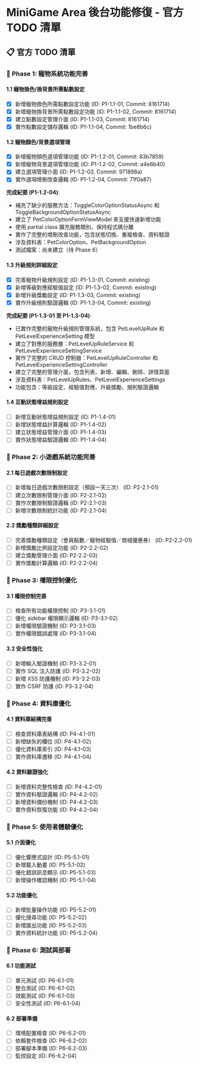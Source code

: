 # MiniGame Area 後台功能修復 - 官方 TODO 清單

## 📋 官方 TODO 清單

### 🎯 Phase 1: 寵物系統功能完善

#### 1.1 寵物換色/換背景所需點數設定
- [x] 新增寵物換色所需點數設定功能 (ID: P1-1.1-01, Commit: 8161714)
- [x] 新增寵物換背景所需點數設定功能 (ID: P1-1.1-02, Commit: 8161714)
- [x] 建立點數設定管理介面 (ID: P1-1.1-03, Commit: 8161714)
- [x] 實作點數設定儲存邏輯 (ID: P1-1.1-04, Commit: 1be8b6c)

#### 1.2 寵物顏色/背景選項管理
- [x] 新增寵物顏色選項管理功能 (ID: P1-1.2-01, Commit: 83b7859)
- [x] 新增寵物背景選項管理功能 (ID: P1-1.2-02, Commit: a4e6b40)
- [x] 建立選項管理介面 (ID: P1-1.2-03, Commit: 971898a)
- [x] 實作選項增刪改查邏輯 (ID: P1-1.2-04, Commit: 71f0a87)

**完成紀要 (P1-1.2-04)**:
- 補充了缺少的服務方法：ToggleColorOptionStatusAsync 和 ToggleBackgroundOptionStatusAsync
- 建立了 PetColorOptionFormViewModel 來支援快速新增功能
- 使用 partial class 擴充服務類別，保持程式碼分離
- 實作了完整的增刪改查功能，包含狀態切換、重複檢查、資料驗證
- 涉及資料表：PetColorOption、PetBackgroundOption
- 測試檔案：尚未建立（待 Phase 6）

#### 1.3 升級規則詳細設定
- [x] 完善寵物升級規則設定 (ID: P1-1.3-01, Commit: existing)
- [x] 新增等級對應經驗值設定 (ID: P1-1.3-02, Commit: existing)
- [x] 新增升級獎勵設定 (ID: P1-1.3-03, Commit: existing)
- [x] 實作升級規則驗證邏輯 (ID: P1-1.3-04, Commit: existing)

**完成紀要 (P1-1.3-01 至 P1-1.3-04)**:
- 已實作完整的寵物升級規則管理系統，包含 PetLevelUpRule 和 PetLevelExperienceSetting 模型
- 建立了對應的服務層：PetLevelUpRuleService 和 PetLevelExperienceSettingService
- 實作了完整的 CRUD 控制器：PetLevelUpRuleController 和 PetLevelExperienceSettingController
- 建立了完整的管理介面，包含列表、新增、編輯、刪除、詳情頁面
- 涉及資料表：PetLevelUpRules、PetLevelExperienceSettings
- 功能包含：等級設定、經驗值對應、升級獎勵、規則驗證邏輯

#### 1.4 互動狀態增益規則設定
- [ ] 新增互動狀態增益規則設定 (ID: P1-1.4-01)
- [ ] 新增狀態增益計算邏輯 (ID: P1-1.4-02)
- [ ] 建立狀態增益管理介面 (ID: P1-1.4-03)
- [ ] 實作狀態增益驗證邏輯 (ID: P1-1.4-04)

### 🎯 Phase 2: 小遊戲系統功能完善

#### 2.1 每日遊戲次數限制設定
- [ ] 新增每日遊戲次數限制設定（預設一天三次） (ID: P2-2.1-01)
- [ ] 建立次數限制管理介面 (ID: P2-2.1-02)
- [ ] 實作次數限制驗證邏輯 (ID: P2-2.1-03)
- [ ] 新增次數限制統計功能 (ID: P2-2.1-04)

#### 2.2 獎勵種類詳細設定
- [ ] 完善獎勵種類設定（會員點數／寵物經驗值／商城優惠券） (ID: P2-2.2-01)
- [ ] 新增獎勵比例設定功能 (ID: P2-2.2-02)
- [ ] 建立獎勵管理介面 (ID: P2-2.2-03)
- [ ] 實作獎勵計算邏輯 (ID: P2-2.2-04)

### 🎯 Phase 3: 權限控制優化

#### 3.1 權限控制完善
- [ ] 檢查所有功能權限控制 (ID: P3-3.1-01)
- [ ] 優化 sidebar 權限顯示邏輯 (ID: P3-3.1-02)
- [ ] 新增權限驗證機制 (ID: P3-3.1-03)
- [ ] 實作權限錯誤處理 (ID: P3-3.1-04)

#### 3.2 安全性強化
- [ ] 新增輸入驗證機制 (ID: P3-3.2-01)
- [ ] 實作 SQL 注入防護 (ID: P3-3.2-02)
- [ ] 新增 XSS 防護機制 (ID: P3-3.2-03)
- [ ] 實作 CSRF 防護 (ID: P3-3.2-04)

### 🎯 Phase 4: 資料庫優化

#### 4.1 資料庫結構完善
- [ ] 檢查資料庫表結構 (ID: P4-4.1-01)
- [ ] 新增缺失的欄位 (ID: P4-4.1-02)
- [ ] 優化資料庫索引 (ID: P4-4.1-03)
- [ ] 實作資料庫遷移 (ID: P4-4.1-04)

#### 4.2 資料驗證強化
- [ ] 新增資料完整性檢查 (ID: P4-4.2-01)
- [ ] 實作資料驗證邏輯 (ID: P4-4.2-02)
- [ ] 新增資料備份機制 (ID: P4-4.2-03)
- [ ] 實作資料恢復功能 (ID: P4-4.2-04)

### 🎯 Phase 5: 使用者體驗優化

#### 5.1 介面優化
- [ ] 優化響應式設計 (ID: P5-5.1-01)
- [ ] 新增載入動畫 (ID: P5-5.1-02)
- [ ] 優化錯誤訊息顯示 (ID: P5-5.1-03)
- [ ] 新增操作確認機制 (ID: P5-5.1-04)

#### 5.2 功能優化
- [ ] 新增批量操作功能 (ID: P5-5.2-01)
- [ ] 優化搜尋功能 (ID: P5-5.2-02)
- [ ] 新增匯出功能 (ID: P5-5.2-03)
- [ ] 實作資料統計功能 (ID: P5-5.2-04)

### 🎯 Phase 6: 測試與部署

#### 6.1 功能測試
- [ ] 單元測試 (ID: P6-6.1-01)
- [ ] 整合測試 (ID: P6-6.1-02)
- [ ] 效能測試 (ID: P6-6.1-03)
- [ ] 安全性測試 (ID: P6-6.1-04)

#### 6.2 部署準備
- [ ] 環境配置檢查 (ID: P6-6.2-01)
- [ ] 依賴套件檢查 (ID: P6-6.2-02)
- [ ] 部署腳本準備 (ID: P6-6.2-03)
- [ ] 監控設定 (ID: P6-6.2-04)

